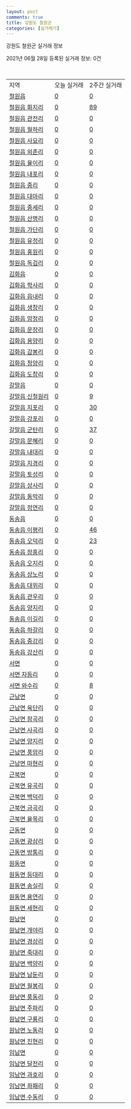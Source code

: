```yaml
---
layout: post
comments: true
title: 강원도 철원군
categories: [실거래가]
---
```


강원도 철원군 실거래 정보

2021년 06월 28일 등록된 실거래 정보: 0건

<script type="text/javascript">
  google.charts.load('current', {'packages':['corechart']});
  google.charts.setOnLoadCallback(drawChart);

  function drawChart() {
    var data = google.visualization.arrayToDataTable([['거래일', '매매', '전월세', '전매'], ['20-07', 9, 1, 0], ['20-08', 8, 2, 0], ['20-09', 11, 1, 0], ['20-10', 18, 4, 0], ['20-11', 16, 5, 0], ['20-12', 9, 2, 0], ['21-01', 10, 4, 0], ['21-02', 11, 8, 0], ['21-03', 18, 3, 0], ['21-04', 10, 3, 0], ['21-05', 12, 0, 0], ['21-06', 8, 69, 0]]);

    var options = {
      title: '최근 유형별 거래량 추이',
      legend: { position: 'bottom' }
    };

    var chart = new google.visualization.LineChart(document.getElementById('columnchart_material'));
    chart.draw(data, (options));
  }
</script>

<div id="columnchart_material" style="width: 100%; margin-left: -35px"></div>
<br>
<table class="sortable">
  <tr>
    <td>지역</td>
    <td>오늘 실거래</td>
    <td>2주간 실거래</td>
  </tr>

  
  <tr class="item">
    <td><a href="4278025000.html">철원읍</a></td>
    <td><a href="4278025000.html">0</a></td>
    <td><a href="4278025000.html">0</a></td>
  </tr>
    

  <tr class="item">
    <td><a href="4278025021.html">철원읍 화지리</a></td>
    <td><a href="4278025021.html">0</a></td>
    <td><a href="4278025021.html">89</a></td>
  </tr>
    

  <tr class="item">
    <td><a href="4278025022.html">철원읍 관전리</a></td>
    <td><a href="4278025022.html">0</a></td>
    <td><a href="4278025022.html">0</a></td>
  </tr>
    

  <tr class="item">
    <td><a href="4278025023.html">철원읍 월하리</a></td>
    <td><a href="4278025023.html">0</a></td>
    <td><a href="4278025023.html">0</a></td>
  </tr>
    

  <tr class="item">
    <td><a href="4278025024.html">철원읍 사요리</a></td>
    <td><a href="4278025024.html">0</a></td>
    <td><a href="4278025024.html">0</a></td>
  </tr>
    

  <tr class="item">
    <td><a href="4278025025.html">철원읍 외촌리</a></td>
    <td><a href="4278025025.html">0</a></td>
    <td><a href="4278025025.html">0</a></td>
  </tr>
    

  <tr class="item">
    <td><a href="4278025026.html">철원읍 율이리</a></td>
    <td><a href="4278025026.html">0</a></td>
    <td><a href="4278025026.html">0</a></td>
  </tr>
    

  <tr class="item">
    <td><a href="4278025027.html">철원읍 내포리</a></td>
    <td><a href="4278025027.html">0</a></td>
    <td><a href="4278025027.html">0</a></td>
  </tr>
    

  <tr class="item">
    <td><a href="4278025028.html">철원읍 중리</a></td>
    <td><a href="4278025028.html">0</a></td>
    <td><a href="4278025028.html">0</a></td>
  </tr>
    

  <tr class="item">
    <td><a href="4278025029.html">철원읍 대마리</a></td>
    <td><a href="4278025029.html">0</a></td>
    <td><a href="4278025029.html">0</a></td>
  </tr>
    

  <tr class="item">
    <td><a href="4278025030.html">철원읍 중세리</a></td>
    <td><a href="4278025030.html">0</a></td>
    <td><a href="4278025030.html">0</a></td>
  </tr>
    

  <tr class="item">
    <td><a href="4278025031.html">철원읍 산명리</a></td>
    <td><a href="4278025031.html">0</a></td>
    <td><a href="4278025031.html">0</a></td>
  </tr>
    

  <tr class="item">
    <td><a href="4278025032.html">철원읍 가단리</a></td>
    <td><a href="4278025032.html">0</a></td>
    <td><a href="4278025032.html">0</a></td>
  </tr>
    

  <tr class="item">
    <td><a href="4278025033.html">철원읍 유정리</a></td>
    <td><a href="4278025033.html">0</a></td>
    <td><a href="4278025033.html">0</a></td>
  </tr>
    

  <tr class="item">
    <td><a href="4278025034.html">철원읍 홍원리</a></td>
    <td><a href="4278025034.html">0</a></td>
    <td><a href="4278025034.html">0</a></td>
  </tr>
    

  <tr class="item">
    <td><a href="4278025035.html">철원읍 독검리</a></td>
    <td><a href="4278025035.html">0</a></td>
    <td><a href="4278025035.html">0</a></td>
  </tr>
    

  <tr class="item">
    <td><a href="4278025300.html">김화읍</a></td>
    <td><a href="4278025300.html">0</a></td>
    <td><a href="4278025300.html">0</a></td>
  </tr>
    

  <tr class="item">
    <td><a href="4278025321.html">김화읍 학사리</a></td>
    <td><a href="4278025321.html">0</a></td>
    <td><a href="4278025321.html">0</a></td>
  </tr>
    

  <tr class="item">
    <td><a href="4278025322.html">김화읍 읍내리</a></td>
    <td><a href="4278025322.html">0</a></td>
    <td><a href="4278025322.html">0</a></td>
  </tr>
    

  <tr class="item">
    <td><a href="4278025323.html">김화읍 생창리</a></td>
    <td><a href="4278025323.html">0</a></td>
    <td><a href="4278025323.html">0</a></td>
  </tr>
    

  <tr class="item">
    <td><a href="4278025324.html">김화읍 암정리</a></td>
    <td><a href="4278025324.html">0</a></td>
    <td><a href="4278025324.html">0</a></td>
  </tr>
    

  <tr class="item">
    <td><a href="4278025325.html">김화읍 운장리</a></td>
    <td><a href="4278025325.html">0</a></td>
    <td><a href="4278025325.html">0</a></td>
  </tr>
    

  <tr class="item">
    <td><a href="4278025326.html">김화읍 용양리</a></td>
    <td><a href="4278025326.html">0</a></td>
    <td><a href="4278025326.html">0</a></td>
  </tr>
    

  <tr class="item">
    <td><a href="4278025327.html">김화읍 감봉리</a></td>
    <td><a href="4278025327.html">0</a></td>
    <td><a href="4278025327.html">0</a></td>
  </tr>
    

  <tr class="item">
    <td><a href="4278025328.html">김화읍 청양리</a></td>
    <td><a href="4278025328.html">0</a></td>
    <td><a href="4278025328.html">0</a></td>
  </tr>
    

  <tr class="item">
    <td><a href="4278025329.html">김화읍 도창리</a></td>
    <td><a href="4278025329.html">0</a></td>
    <td><a href="4278025329.html">0</a></td>
  </tr>
    

  <tr class="item">
    <td><a href="4278025600.html">갈말읍</a></td>
    <td><a href="4278025600.html">0</a></td>
    <td><a href="4278025600.html">0</a></td>
  </tr>
    

  <tr class="item">
    <td><a href="4278025621.html">갈말읍 신철원리</a></td>
    <td><a href="4278025621.html">0</a></td>
    <td><a href="4278025621.html">9</a></td>
  </tr>
    

  <tr class="item">
    <td><a href="4278025622.html">갈말읍 지포리</a></td>
    <td><a href="4278025622.html">0</a></td>
    <td><a href="4278025622.html">30</a></td>
  </tr>
    

  <tr class="item">
    <td><a href="4278025623.html">갈말읍 강포리</a></td>
    <td><a href="4278025623.html">0</a></td>
    <td><a href="4278025623.html">0</a></td>
  </tr>
    

  <tr class="item">
    <td><a href="4278025624.html">갈말읍 군탄리</a></td>
    <td><a href="4278025624.html">0</a></td>
    <td><a href="4278025624.html">37</a></td>
  </tr>
    

  <tr class="item">
    <td><a href="4278025625.html">갈말읍 문혜리</a></td>
    <td><a href="4278025625.html">0</a></td>
    <td><a href="4278025625.html">0</a></td>
  </tr>
    

  <tr class="item">
    <td><a href="4278025626.html">갈말읍 내대리</a></td>
    <td><a href="4278025626.html">0</a></td>
    <td><a href="4278025626.html">0</a></td>
  </tr>
    

  <tr class="item">
    <td><a href="4278025627.html">갈말읍 지경리</a></td>
    <td><a href="4278025627.html">0</a></td>
    <td><a href="4278025627.html">0</a></td>
  </tr>
    

  <tr class="item">
    <td><a href="4278025628.html">갈말읍 토성리</a></td>
    <td><a href="4278025628.html">0</a></td>
    <td><a href="4278025628.html">0</a></td>
  </tr>
    

  <tr class="item">
    <td><a href="4278025629.html">갈말읍 상사리</a></td>
    <td><a href="4278025629.html">0</a></td>
    <td><a href="4278025629.html">0</a></td>
  </tr>
    

  <tr class="item">
    <td><a href="4278025630.html">갈말읍 동막리</a></td>
    <td><a href="4278025630.html">0</a></td>
    <td><a href="4278025630.html">0</a></td>
  </tr>
    

  <tr class="item">
    <td><a href="4278025631.html">갈말읍 정연리</a></td>
    <td><a href="4278025631.html">0</a></td>
    <td><a href="4278025631.html">0</a></td>
  </tr>
    

  <tr class="item">
    <td><a href="4278025900.html">동송읍</a></td>
    <td><a href="4278025900.html">0</a></td>
    <td><a href="4278025900.html">0</a></td>
  </tr>
    

  <tr class="item">
    <td><a href="4278025921.html">동송읍 이평리</a></td>
    <td><a href="4278025921.html">0</a></td>
    <td><a href="4278025921.html">46</a></td>
  </tr>
    

  <tr class="item">
    <td><a href="4278025922.html">동송읍 오덕리</a></td>
    <td><a href="4278025922.html">0</a></td>
    <td><a href="4278025922.html">23</a></td>
  </tr>
    

  <tr class="item">
    <td><a href="4278025923.html">동송읍 장흥리</a></td>
    <td><a href="4278025923.html">0</a></td>
    <td><a href="4278025923.html">0</a></td>
  </tr>
    

  <tr class="item">
    <td><a href="4278025924.html">동송읍 오지리</a></td>
    <td><a href="4278025924.html">0</a></td>
    <td><a href="4278025924.html">0</a></td>
  </tr>
    

  <tr class="item">
    <td><a href="4278025925.html">동송읍 상노리</a></td>
    <td><a href="4278025925.html">0</a></td>
    <td><a href="4278025925.html">0</a></td>
  </tr>
    

  <tr class="item">
    <td><a href="4278025926.html">동송읍 대위리</a></td>
    <td><a href="4278025926.html">0</a></td>
    <td><a href="4278025926.html">0</a></td>
  </tr>
    

  <tr class="item">
    <td><a href="4278025927.html">동송읍 관우리</a></td>
    <td><a href="4278025927.html">0</a></td>
    <td><a href="4278025927.html">0</a></td>
  </tr>
    

  <tr class="item">
    <td><a href="4278025928.html">동송읍 양지리</a></td>
    <td><a href="4278025928.html">0</a></td>
    <td><a href="4278025928.html">0</a></td>
  </tr>
    

  <tr class="item">
    <td><a href="4278025929.html">동송읍 이길리</a></td>
    <td><a href="4278025929.html">0</a></td>
    <td><a href="4278025929.html">0</a></td>
  </tr>
    

  <tr class="item">
    <td><a href="4278025930.html">동송읍 하갈리</a></td>
    <td><a href="4278025930.html">0</a></td>
    <td><a href="4278025930.html">0</a></td>
  </tr>
    

  <tr class="item">
    <td><a href="4278025931.html">동송읍 중강리</a></td>
    <td><a href="4278025931.html">0</a></td>
    <td><a href="4278025931.html">0</a></td>
  </tr>
    

  <tr class="item">
    <td><a href="4278025932.html">동송읍 강산리</a></td>
    <td><a href="4278025932.html">0</a></td>
    <td><a href="4278025932.html">0</a></td>
  </tr>
    

  <tr class="item">
    <td><a href="4278031000.html">서면</a></td>
    <td><a href="4278031000.html">0</a></td>
    <td><a href="4278031000.html">0</a></td>
  </tr>
    

  <tr class="item">
    <td><a href="4278031021.html">서면 자등리</a></td>
    <td><a href="4278031021.html">0</a></td>
    <td><a href="4278031021.html">0</a></td>
  </tr>
    

  <tr class="item">
    <td><a href="4278031022.html">서면 와수리</a></td>
    <td><a href="4278031022.html">0</a></td>
    <td><a href="4278031022.html">8</a></td>
  </tr>
    

  <tr class="item">
    <td><a href="4278032000.html">근남면</a></td>
    <td><a href="4278032000.html">0</a></td>
    <td><a href="4278032000.html">0</a></td>
  </tr>
    

  <tr class="item">
    <td><a href="4278032021.html">근남면 육단리</a></td>
    <td><a href="4278032021.html">0</a></td>
    <td><a href="4278032021.html">0</a></td>
  </tr>
    

  <tr class="item">
    <td><a href="4278032022.html">근남면 잠곡리</a></td>
    <td><a href="4278032022.html">0</a></td>
    <td><a href="4278032022.html">0</a></td>
  </tr>
    

  <tr class="item">
    <td><a href="4278032023.html">근남면 사곡리</a></td>
    <td><a href="4278032023.html">0</a></td>
    <td><a href="4278032023.html">0</a></td>
  </tr>
    

  <tr class="item">
    <td><a href="4278032024.html">근남면 양지리</a></td>
    <td><a href="4278032024.html">0</a></td>
    <td><a href="4278032024.html">0</a></td>
  </tr>
    

  <tr class="item">
    <td><a href="4278032025.html">근남면 풍암리</a></td>
    <td><a href="4278032025.html">0</a></td>
    <td><a href="4278032025.html">0</a></td>
  </tr>
    

  <tr class="item">
    <td><a href="4278032026.html">근남면 마현리</a></td>
    <td><a href="4278032026.html">0</a></td>
    <td><a href="4278032026.html">0</a></td>
  </tr>
    

  <tr class="item">
    <td><a href="4278033000.html">근북면</a></td>
    <td><a href="4278033000.html">0</a></td>
    <td><a href="4278033000.html">0</a></td>
  </tr>
    

  <tr class="item">
    <td><a href="4278033021.html">근북면 유곡리</a></td>
    <td><a href="4278033021.html">0</a></td>
    <td><a href="4278033021.html">0</a></td>
  </tr>
    

  <tr class="item">
    <td><a href="4278033022.html">근북면 백덕리</a></td>
    <td><a href="4278033022.html">0</a></td>
    <td><a href="4278033022.html">0</a></td>
  </tr>
    

  <tr class="item">
    <td><a href="4278033023.html">근북면 금곡리</a></td>
    <td><a href="4278033023.html">0</a></td>
    <td><a href="4278033023.html">0</a></td>
  </tr>
    

  <tr class="item">
    <td><a href="4278033024.html">근북면 율목리</a></td>
    <td><a href="4278033024.html">0</a></td>
    <td><a href="4278033024.html">0</a></td>
  </tr>
    

  <tr class="item">
    <td><a href="4278034000.html">근동면</a></td>
    <td><a href="4278034000.html">0</a></td>
    <td><a href="4278034000.html">0</a></td>
  </tr>
    

  <tr class="item">
    <td><a href="4278034021.html">근동면 광삼리</a></td>
    <td><a href="4278034021.html">0</a></td>
    <td><a href="4278034021.html">0</a></td>
  </tr>
    

  <tr class="item">
    <td><a href="4278034022.html">근동면 방통리</a></td>
    <td><a href="4278034022.html">0</a></td>
    <td><a href="4278034022.html">0</a></td>
  </tr>
    

  <tr class="item">
    <td><a href="4278035000.html">원동면</a></td>
    <td><a href="4278035000.html">0</a></td>
    <td><a href="4278035000.html">0</a></td>
  </tr>
    

  <tr class="item">
    <td><a href="4278035021.html">원동면 등대리</a></td>
    <td><a href="4278035021.html">0</a></td>
    <td><a href="4278035021.html">0</a></td>
  </tr>
    

  <tr class="item">
    <td><a href="4278035022.html">원동면 송실리</a></td>
    <td><a href="4278035022.html">0</a></td>
    <td><a href="4278035022.html">0</a></td>
  </tr>
    

  <tr class="item">
    <td><a href="4278035023.html">원동면 용연리</a></td>
    <td><a href="4278035023.html">0</a></td>
    <td><a href="4278035023.html">0</a></td>
  </tr>
    

  <tr class="item">
    <td><a href="4278035024.html">원동면 세현리</a></td>
    <td><a href="4278035024.html">0</a></td>
    <td><a href="4278035024.html">0</a></td>
  </tr>
    

  <tr class="item">
    <td><a href="4278036000.html">원남면</a></td>
    <td><a href="4278036000.html">0</a></td>
    <td><a href="4278036000.html">0</a></td>
  </tr>
    

  <tr class="item">
    <td><a href="4278036021.html">원남면 개야리</a></td>
    <td><a href="4278036021.html">0</a></td>
    <td><a href="4278036021.html">0</a></td>
  </tr>
    

  <tr class="item">
    <td><a href="4278036022.html">원남면 경상리</a></td>
    <td><a href="4278036022.html">0</a></td>
    <td><a href="4278036022.html">0</a></td>
  </tr>
    

  <tr class="item">
    <td><a href="4278036023.html">원남면 죽대리</a></td>
    <td><a href="4278036023.html">0</a></td>
    <td><a href="4278036023.html">0</a></td>
  </tr>
    

  <tr class="item">
    <td><a href="4278036024.html">원남면 백양리</a></td>
    <td><a href="4278036024.html">0</a></td>
    <td><a href="4278036024.html">0</a></td>
  </tr>
    

  <tr class="item">
    <td><a href="4278036025.html">원남면 남둔리</a></td>
    <td><a href="4278036025.html">0</a></td>
    <td><a href="4278036025.html">0</a></td>
  </tr>
    

  <tr class="item">
    <td><a href="4278036026.html">원남면 월봉리</a></td>
    <td><a href="4278036026.html">0</a></td>
    <td><a href="4278036026.html">0</a></td>
  </tr>
    

  <tr class="item">
    <td><a href="4278036027.html">원남면 풍동리</a></td>
    <td><a href="4278036027.html">0</a></td>
    <td><a href="4278036027.html">0</a></td>
  </tr>
    

  <tr class="item">
    <td><a href="4278036028.html">원남면 주파리</a></td>
    <td><a href="4278036028.html">0</a></td>
    <td><a href="4278036028.html">0</a></td>
  </tr>
    

  <tr class="item">
    <td><a href="4278036029.html">원남면 구룡리</a></td>
    <td><a href="4278036029.html">0</a></td>
    <td><a href="4278036029.html">0</a></td>
  </tr>
    

  <tr class="item">
    <td><a href="4278036030.html">원남면 노동리</a></td>
    <td><a href="4278036030.html">0</a></td>
    <td><a href="4278036030.html">0</a></td>
  </tr>
    

  <tr class="item">
    <td><a href="4278036031.html">원남면 진현리</a></td>
    <td><a href="4278036031.html">0</a></td>
    <td><a href="4278036031.html">0</a></td>
  </tr>
    

  <tr class="item">
    <td><a href="4278037000.html">임남면</a></td>
    <td><a href="4278037000.html">0</a></td>
    <td><a href="4278037000.html">0</a></td>
  </tr>
    

  <tr class="item">
    <td><a href="4278037021.html">임남면 달전리</a></td>
    <td><a href="4278037021.html">0</a></td>
    <td><a href="4278037021.html">0</a></td>
  </tr>
    

  <tr class="item">
    <td><a href="4278037022.html">임남면 과호리</a></td>
    <td><a href="4278037022.html">0</a></td>
    <td><a href="4278037022.html">0</a></td>
  </tr>
    

  <tr class="item">
    <td><a href="4278037023.html">임남면 좌패리</a></td>
    <td><a href="4278037023.html">0</a></td>
    <td><a href="4278037023.html">0</a></td>
  </tr>
    

  <tr class="item">
    <td><a href="4278037024.html">임남면 수동리</a></td>
    <td><a href="4278037024.html">0</a></td>
    <td><a href="4278037024.html">0</a></td>
  </tr>
    


</table>


    